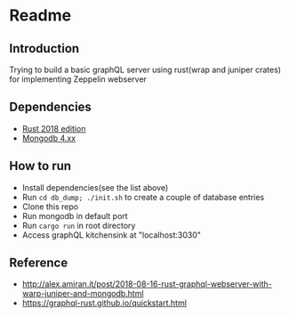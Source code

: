# Readme

## Introduction

Trying to build a basic graphQL server using rust(wrap and juniper crates) for implementing Zeppelin webserver

## Dependencies

* [Rust 2018 edition](https://www.rust-lang.org/tools/install)
* [Mongodb 4.xx](https://docs.mongodb.com/manual/installation/#mongodb-community-edition-installation-tutorials)

## How to run

* Install dependencies(see the list above)
* Run `cd db_dump; ./init.sh` to create a couple of database entries
* Clone this repo
* Run mongodb in default port
* Run `cargo run` in root directory
* Access graphQL kitchensink at "localhost:3030"

## Reference

* http://alex.amiran.it/post/2018-08-16-rust-graphql-webserver-with-warp-juniper-and-mongodb.html
* https://graphql-rust.github.io/quickstart.html
